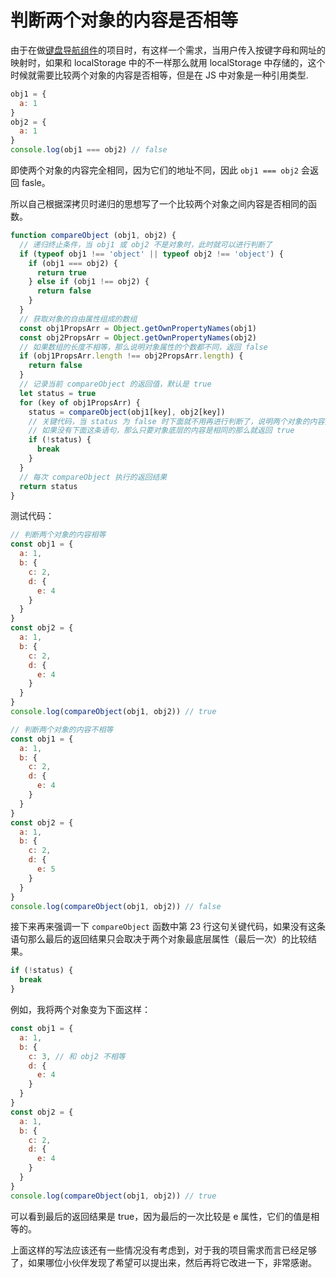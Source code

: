 # 判断两个对象的内容是否相等

由于在做[键盘导航组件](https://github.com/happyCoding1024/keyboardnavigation)的项目时，有这样一个需求，当用户传入按键字母和网址的映射时，如果和 localStorage 中的不一样那么就用 localStorage 中存储的，这个时候就需要比较两个对象的内容是否相等，但是在 JS 中对象是一种引用类型.

```js
obj1 = {
  a: 1
}
obj2 = {
  a: 1
}
console.log(obj1 === obj2) // false
```

即使两个对象的内容完全相同，因为它们的地址不同，因此 `obj1 === obj2` 会返回 fasle。

所以自己根据深拷贝时递归的思想写了一个比较两个对象之间内容是否相同的函数。

```js
function compareObject (obj1, obj2) {
  // 递归终止条件，当 obj1 或 obj2 不是对象时，此时就可以进行判断了
  if (typeof obj1 !== 'object' || typeof obj2 !== 'object') {
    if (obj1 === obj2) {
      return true
    } else if (obj1 !== obj2) {
      return false
    }
  }
  // 获取对象的自由属性组成的数组
  const obj1PropsArr = Object.getOwnPropertyNames(obj1)
  const obj2PropsArr = Object.getOwnPropertyNames(obj2) 
  // 如果数组的长度不相等，那么说明对象属性的个数都不同，返回 false
  if (obj1PropsArr.length !== obj2PropsArr.length) {
    return false
  }
  // 记录当前 compareObject 的返回值，默认是 true
  let status = true
  for (key of obj1PropsArr) {
    status = compareObject(obj1[key], obj2[key])
    // 关键代码，当 status 为 false 时下面就不用再进行判断了，说明两个对象的内容并不相同
    // 如果没有下面这条语句，那么只要对象底层的内容是相同的那么就返回 true
    if (!status) {
      break
    }
  }
  // 每次 compareObject 执行的返回结果
  return status
}
```

测试代码：

```js
// 判断两个对象的内容相等
const obj1 = {
  a: 1,
  b: {
    c: 2,
    d: {
      e: 4
    }
  }
}
const obj2 = {
  a: 1,
  b: {
    c: 2,
    d: {
      e: 4
    }
  }
}
console.log(compareObject(obj1, obj2)) // true

// 判断两个对象的内容不相等
const obj1 = {
  a: 1,
  b: {
    c: 2,
    d: {
      e: 4
    }
  }
}
const obj2 = {
  a: 1,
  b: {
    c: 2,
    d: {
      e: 5
    }
  }
}
console.log(compareObject(obj1, obj2)) // false
```

接下来再来强调一下 `compareObject` 函数中第 23 行这句关键代码，如果没有这条语句那么最后的返回结果只会取决于两个对象最底层属性（最后一次）的比较结果。

```js
if (!status) {
  break
}
```

例如，我将两个对象变为下面这样：

```js
const obj1 = {
  a: 1,
  b: {
    c: 3, // 和 obj2 不相等
    d: {
      e: 4
    }
  }
}
const obj2 = {
  a: 1,
  b: {
    c: 2,
    d: {
      e: 4
    }
  }
}
console.log(compareObject(obj1, obj2)) // true
```

可以看到最后的返回结果是 true，因为最后的一次比较是 e 属性，它们的值是相等的。

上面这样的写法应该还有一些情况没有考虑到，对于我的项目需求而言已经足够了，如果哪位小伙伴发现了希望可以提出来，然后再将它改进一下，非常感谢。


